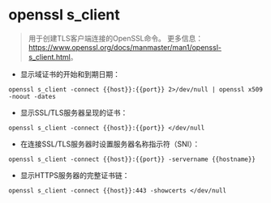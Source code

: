 # openssl s_client

> 用于创建TLS客户端连接的OpenSSL命令。
> 更多信息：<https://www.openssl.org/docs/manmaster/man1/openssl-s_client.html>。

- 显示域证书的开始和到期日期：

`openssl s_client -connect {{host}}:{{port}} 2>/dev/null | openssl x509 -noout -dates`

- 显示SSL/TLS服务器呈现的证书：

`openssl s_client -connect {{host}}:{{port}} </dev/null`

- 在连接SSL/TLS服务器时设置服务器名称指示符（SNI）：

`openssl s_client -connect {{host}}:{{port}} -servername {{hostname}}`

- 显示HTTPS服务器的完整证书链：

`openssl s_client -connect {{host}}:443 -showcerts </dev/null`